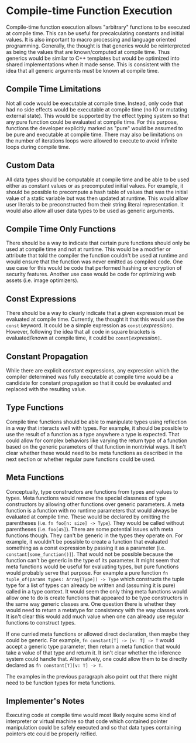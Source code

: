 # Compile-time Function Execution

Compile-time function execution allows "arbitrary" functions to be executed at compile time. This
can be useful for precalculating constants and initial values. It is also important to macro
processing and language oriented programming. Generally, the thought is that generics would be
reinterpreted as being the values that are known/computed at compile time. Thus generics would be
similar to C++ templates but would be optimized into shared implementations when it made sense. This
is consistent with the idea that all generic arguments must be known at compile time.

## Compile Time Limitations

Not all code would be executable at compile time. Instead, only code that had no side effects would
be executable at compile time (no IO or mutating external state). This would be supported by the
effect typing system so that any pure function could be evaluated at compile time. For this purpose,
functions the developer explicitly marked as "pure" would be assumed to be pure and executable at
compile time. There may also be limitations on the number of iterations loops were allowed to
execute to avoid infinite loops during compile time.

## Custom Data

All data types should be computable at compile time and be able to be used either as constant values
or as precomputed initial values. For example, it should be possible to precompute a hash table of
values that was the initial value of a static variable but was then updated at runtime. This would
allow user literals to be preconstructed from their string literal representation. It would also
allow all user data types to be used as generic arguments.

## Compile Time Only Functions

There should be a way to indicate that certain pure functions should only be used at compile time
and not at runtime. This would be a modifier or attribute that told the compiler the function
couldn't be used at runtime and would ensure that the function was never emitted as compiled code.
One use case for this would be code that performed hashing or encryption of security features.
Another use case would be code for optimizing web assets (i.e. image optimizers).

## Const Expressions

There should be a way to clearly indicate that a given expression must be evaluated at compile time.
Currently, the thought it that this would use the `const` keyword. It could be a simple expression
as `const(`*expression*`)`. However, following the idea that all code in square brackets is
evaluated/known at compile time, it could be `const[`*expression*`]`.

## Constant Propagation

While there are explicit constant expressions, any expression which the compiler determined was
fully executable at compile time would be a candidate for constant propagation so that it could be
evaluated and replaced with the resulting value.

## Type Functions

Compile time functions should be able to manipulate types using reflection in a way that interacts
well with types. For example, it should be possible to use the result of a function as a type
anywhere a type is expected. That could allow for complex behaviors like varying the return type of
a function based on the generic parameters of that function in nontrivial ways. It isn't clear
whether these would need to be meta functions as described in the next section or whether regular
pure functions could be used.

## Meta Functions

Conceptually, type constructors are functions from types and values to types. Meta functions would
remove the special classness of type constructors by allowing other functions over generic
parameters. A meta function is a function with no runtime parameters that would always be evaluated
at compile time. These would be declared by omitting the parentheses (i.e. `fn foo[n: size] ->
Type`). They would be called without parentheses (i.e. `foo[45]`). There are some potential issues
with meta functions though. They can't be generic in the types they operate on. For example, it
wouldn't be possible to create a function that evaluated something as a const expression by passing
it as a parameter (i.e. `constant[some_function()]`). That would not be possible because the
function can't be generic in the type of its parameter. It might seem that meta functions would be
useful for evaluating types, but pure functions would probably serve that purpose. For example a
pure function `fn tuple_of(params types: Array[Type]) -> Type` which constructs the tuple type for a
list of types can already be written and (assuming it is pure) called in a type context. It would
seem the only thing meta functions would allow one to do is create functions that appeared to be
type constructors in the same way generic classes are. One question there is whether they would need
to return a metatype for consistency with the way classes work. It isn't clear this would add much
value when one can already use regular functions to construct types.

If one curried meta functions or allowed direct declaration, then maybe they could be generic. For
example, `fn constant[T] -> [v: T] -> T` would accept a generic type parameter, then return a meta
function that would take a value of that type and return it. It isn't clear whether the inference
system could handle that. Alternatively, one could allow them to be directly declared as `fn
constant[T][v: T] -> T`.

The examples in the previous paragraph also point out that there might need to be function types for
meta functions.

## Implementer's Notes

Executing code at compile time would most likely require some kind of interpreter or virtual machine
so that code which contained pointer manipulation could be safely executed and so that data types
containing pointers etc could be properly reified.
